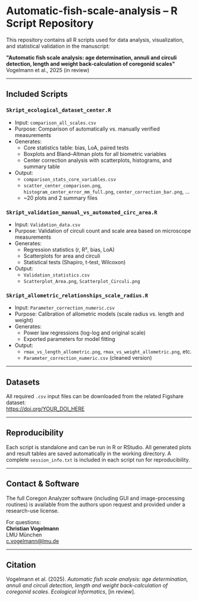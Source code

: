 # Automatic-fish-scale-analysis – R Script Repository

This repository contains all R scripts used for data analysis, visualization, and statistical validation in the manuscript:

**"Automatic fish scale analysis: age determination, annuli and circuli detection, length and weight back-calculation of coregonid scales"**  
Vogelmann et al., 2025 (in review)

---

##  Included Scripts

###  `Skript_ecological_dataset_center.R`
- Input: `comparison_all_scales.csv`
- Purpose: Comparison of automatically vs. manually verified measurements
- Generates:
  - Core statistics table: bias, LoA, paired tests
  - Boxplots and Bland–Altman plots for all biometric variables
  - Center correction analysis with scatterplots, histograms, and summary table
- Output:  
  - `comparison_stats_core_variables.csv`  
  - `scatter_center_comparison.png`, `histogram_center_error_mm_full.png`, `center_correction_bar.png`, ...  
  - ~20 plots and 2 summary files  

###  `Skript_validation_manual_vs_automated_circ_area.R`
- Input: `Validation_data.csv`
- Purpose: Validation of circuli count and scale area based on microscope measurements
- Generates:
  - Regression statistics (r, R², bias, LoA)
  - Scatterplots for area and circuli
  - Statistical tests (Shapiro, t-test, Wilcoxon)
- Output:  
  - `Validation_statistics.csv`  
  - `Scatterplot_Area.png`, `Scatterplot_Circuli.png`

###  `Skript_allometric_relationships_scale_radius.R`
- Input: `Parameter_correction_numeric.csv`
- Purpose: Calibration of allometric models (scale radius vs. length and weight)
- Generates:
  - Power law regressions (log-log and original scale)
  - Exported parameters for model fitting
- Output:  
  - `rmax_vs_length_allometric.png`, `rmax_vs_weight_allometric.png`, etc.  
  - `Parameter_correction_numeric.csv` (cleaned version)

---

##  Datasets

All required `.csv` input files can be downloaded from the related Figshare dataset:  
 https://doi.org/YOUR_DOI_HERE

---

##  Reproducibility

Each script is standalone and can be run in R or RStudio. All generated plots and result tables are saved automatically in the working directory. A complete `session_info.txt` is included in each script run for reproducibility.

---

##  Contact & Software

The full Coregon Analyzer software (including GUI and image-processing routines) is available from the authors upon request and provided under a research-use license.

For questions:  
**Christian Vogelmann**  
LMU München  
 c.vogelmann@lmu.de

---

##  Citation

Vogelmann et al. (2025). _Automatic fish scale analysis: age determination, annuli and circuli detection, length and weight back-calculation of coregonid scales_. *Ecological Informatics*, [in review].
